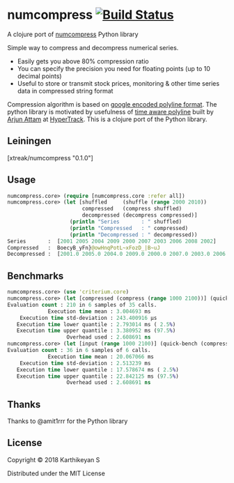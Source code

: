 # numcompress [![Build Status](https://travis-ci.org/tirkarthi/numcompress.svg?branch=master)](https://travis-ci.org/tirkarthi/numcompress)

A clojure port of [numcompress](https://github.com/amit1rrr/numcompress) Python library

Simple way to compress and decompress numerical series.
 - Easily gets you above 80% compression ratio
 - You can specify the precision you need for floating points (up to 10 decimal points)
 - Useful to store or transmit stock prices, monitoring & other time series data in compressed string format

Compression algorithm is based on [google encoded polyline format](https://developers.google.com/maps/documentation/utilities/polylinealgorithm). The python library is motivated by usefulness of [time aware polyline](https://github.com/hypertrack/time-aware-polyline-py) built by [Arjun Attam](https://github.com/arjun27) at [HyperTrack](https://github.com/hypertrack/time-aware-polyline-py). This is a clojure port of the Python library.

## Leiningen

[xtreak/numcompress "0.1.0"]

## Usage

```clojure
numcompress.core> (require [numcompress.core :refer all])
numcompress.core> (let [shuffled     (shuffle (range 2000 2010))
                        compressed   (compress shuffled)
                        decompressed (decompress compressed)]
                    (println "Series       : " shuffled)
                    (println "Compressed   : " compressed)
                    (println "Decompressed : " decompressed))
Series       :  [2001 2005 2004 2009 2000 2007 2003 2006 2008 2002]
Compressed   :  BoecyB_yFn}@owHnqPotL~xFozD_|B~uJ
Decompressed :  [2001.0 2005.0 2004.0 2009.0 2000.0 2007.0 2003.0 2006.0 2008.0 2002.0]
```

## Benchmarks

```clojure
numcompress.core> (use 'criterium.core)
numcompress.core> (let [compressed (compress (range 1000 2100))] (quick-bench (decompress compressed)))
Evaluation count : 210 in 6 samples of 35 calls.
             Execution time mean : 3.004693 ms
    Execution time std-deviation : 243.400916 µs
   Execution time lower quantile : 2.793014 ms ( 2.5%)
   Execution time upper quantile : 3.380952 ms (97.5%)
                   Overhead used : 2.608691 ns
numcompress.core> (let [input (range 1000 2100)] (quick-bench (compress input)))
Evaluation count : 36 in 6 samples of 6 calls.
             Execution time mean : 20.067066 ms
    Execution time std-deviation : 2.513239 ms
   Execution time lower quantile : 17.578674 ms ( 2.5%)
   Execution time upper quantile : 22.842125 ms (97.5%)
                   Overhead used : 2.608691 ns
```

## Thanks

Thanks to @amit1rrr for the Python library

## License

Copyright © 2018 Karthikeyan S

Distributed under the MIT License
